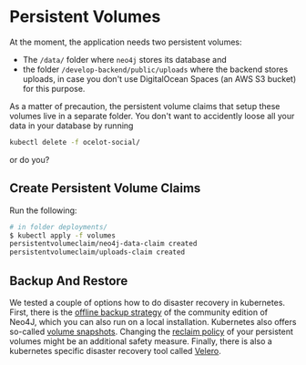 # Persistent Volumes

At the moment, the application needs two persistent volumes:

* The `/data/` folder where `neo4j` stores its database and
* the folder `/develop-backend/public/uploads` where the backend stores uploads, in case you don't use DigitalOcean Spaces (an AWS S3 bucket) for this purpose.

As a matter of precaution, the persistent volume claims that setup these volumes
live in a separate folder. You don't want to accidently loose all your data in
your database by running

```sh
kubectl delete -f ocelot-social/
```

or do you?

## Create Persistent Volume Claims

Run the following:

```sh
# in folder deployments/
$ kubectl apply -f volumes
persistentvolumeclaim/neo4j-data-claim created
persistentvolumeclaim/uploads-claim created 
```

## Backup And Restore

We tested a couple of options how to do disaster recovery in kubernetes. First,
there is the [offline backup strategy](./neo4j-offline-backup/README.md) of the
community edition of Neo4J, which you can also run on a local installation.
Kubernetes also offers so-called [volume snapshots](./volume-snapshots/README.md).
Changing the [reclaim policy](./reclaim-policy/README.md) of your persistent
volumes might be an additional safety measure. Finally, there is also a
kubernetes specific disaster recovery tool called [Velero](./velero/README.md).

